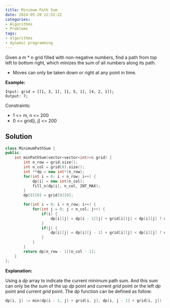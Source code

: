 ```yaml
---
title: Minimum Path Sum
date: 2024-05-20 22:52:22
categories:
- Algorithms
- Problems
tags:
- algorithms
- dynamic programming
---
```

Given a m * n grid filled with non-negative numbers, find a path from top left to bottom right, which minizes the sum of all numbers along its path.

- Moves can only be taken down or right at any point in time.

**Example:**

```
Input: grid = [[1, 3, 1], [1, 5, 1], [4, 2, 1]];
Output: 7;
```

Constraints:

- 1 <= m, n <= 200
- 0 <= grid[i, j] <= 200

## Solution

```cpp
class MinimumPathSum {
public:
    int minPathSum(vector<vector<int>>& grid) {
        int n_row = grid.size();
        int n_col = grid[0].size();
        int **dp = new int*[n_row];
        for(int i = 0; i < n_row; i++) {
            dp[i] = new int[n_col];
            fill_n(dp[i], n_col, INT_MAX);
        }
        dp[0][0] = grid[0][0];

        for(int i = 0; i < n_row; i++) {
            for(int j = 0; j < n_col; j++) {
                if(i) {
                    dp[i][j] = dp[i - 1][j] + grid[i][j] < dp[i][j] ? dp[i - 1][j] + grid[i][j] : dp[i][j];
                }
                if(j) {
                    dp[i][j] = dp[i][j - 1] + grid[i][j] < dp[i][j] ? dp[i][j - 1] + grid[i][j] : dp[i][j];
                }
            }
        }
        return dp[n_row - 1][n_col - 1];
    }
};
```

**Explanation:**

Using a *dp* array to indicate the current minimum path sum. And this sum can only be the sum of the up *dp* point and current *grid* point or the left *dp* point and current *grid* point. The *dp* function can be defined as follow:

```cpp
dp[i, j] := min(dp[i - 1, j] + grid[i, j], dp[i, j - 1] + grid[i, j])
```
